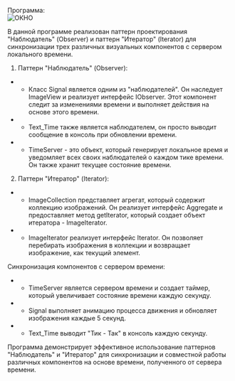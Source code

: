 Программа: <br>
![ОКНО](https://github.com/Je1rei/Java-Tasks/blob/main/Task%207/Observer/src/main/resources/img.png)

В данной программе реализован паттерн проектирования "Наблюдатель" (Observer) и паттерн "Итератор" (Iterator) для синхронизации трех различных визуальных компонентов с сервером локального времени.

1. Паттерн "Наблюдатель" (Observer):

- - Класс Signal является одним из "наблюдателей". Он наследует ImageView и реализует интерфейс IObserver. Этот компонент следит за изменениями времени и выполняет действия на основе этого времени.
- - Text_Time также является наблюдателем, он просто выводит сообщение в консоль при обновлении времени.
- - TimeServer - это объект, который генерирует локальное время и уведомляет всех своих наблюдателей о каждом тике времени. Он также хранит текущее состояние времени.

2. Паттерн "Итератор" (Iterator):

- - ImageCollection представляет агрегат, который содержит коллекцию изображений. Он реализует интерфейс Aggregate и предоставляет метод getIterator, который создает объект итератора - ImageIterator.
- - ImageIterator реализует интерфейс Iterator. Он позволяет перебирать изображения в коллекции и возвращает изображение, как текущий элемент.

Синхронизация компонентов с сервером времени:
- - TimeServer является сервером времени и создает таймер, который увеличивает состояние времени каждую секунду.
- - Signal выполняет анимацию процесса движения и обновляет изображения каждые 5 секунд.
- - Text_Time выводит "Тик - Так" в консоль каждую секунду.

Программа демонстрирует эффективное использование паттернов "Наблюдатель" и "Итератор" для синхронизации и совместной работы различных компонентов на основе времени, полученного от сервера времени.
